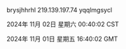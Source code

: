 brysjhhrhl 219.139.197.74 yqqlmgsycl

2024年 11月 02日 星期六 00:40:02 CST

2024年 11月 01日 星期五 16:40:02 GMT
